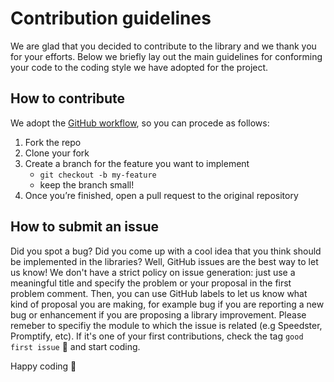 # Contribution guidelines

We are glad that you decided to contribute to the library and we thank you for your efforts. Below we briefly lay out the main guidelines for conforming your code to the coding style we have adopted for the project.

## How to contribute
 We adopt the [GitHub workflow](https://docs.github.com/en/get-started/quickstart/github-flow), so you can procede as follows:

1. Fork the repo
2. Clone your fork
3. Create a branch for the feature you want to implement
    - `git checkout -b my-feature`
    - keep the branch small!
4. Once you’re finished, open a pull request to the original repository

## How to submit an issue
Did you spot a bug? Did you come up with a cool idea that you think should be implemented in the libraries? Well, GitHub issues are the best way to let us know!
We don't have a strict policy on issue generation: just use a meaningful title and specify the problem or your proposal in the first problem comment. Then, you can use GitHub labels to let us know what kind of proposal you are making, for example bug if you are reporting a new bug or enhancement if you are proposing a library improvement. Please remeber to specifiy the module to which the issue is related (e.g Speedster, Promptify, etc). If it's one of your first contributions, check the tag `good first issue` 🏁 and start coding.



Happy coding 💫